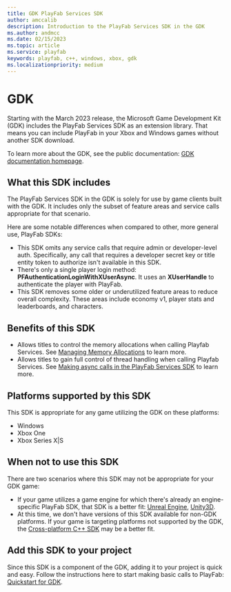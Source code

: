 ```yaml
---
title: GDK PlayFab Services SDK
author: amccalib
description: Introduction to the PlayFab Services SDK in the GDK
ms.author: andmcc
ms.date: 02/15/2023
ms.topic: article
ms.service: playfab
keywords: playfab, c++, windows, xbox, gdk
ms.localizationpriority: medium
---
```


# GDK

Starting with the March 2023 release, the Microsoft Game Development Kit (GDK) includes the PlayFab Services SDK as an extension library. That means you can include PlayFab in your Xbox and Windows games without another SDK download.

To learn more about the GDK, see the public documentation: [GDK documentation homepage](/gaming/gdk/).

## What this SDK includes

The PlayFab Services SDK in the GDK is solely for use by game clients built with the GDK. It includes only the subset of feature areas and service calls appropriate for that scenario.

Here are some notable differences when compared to other, more general use, PlayFab SDKs:
- This SDK omits any service calls that require admin or developer-level auth. Specifically, any call that requires a developer secret key or title entity token to authorize isn't available in this SDK.
- There's only a single player login method: __PFAuthenticationLoginWithXUserAsync__. It uses an __XUserHandle__ to authenticate the player with PlayFab.
- This SDK removes some older or underutilized feature areas to reduce overall complexity. These areas include economy v1, player stats and leaderboards, and characters.

## Benefits of this SDK

- Allows titles to control the memory allocations when calling Playfab Services. See [Managing Memory Allocations](./memory.md) to learn more.
- Allows titles to gain full control of thread handling when calling Playfab Services. See [Making async calls in the PlayFab Services SDK](./async.md) to learn more.

## Platforms supported by this SDK

This SDK is appropriate for any game utilizing the GDK on these platforms:
- Windows
- Xbox One
- Xbox Series X|S

## When not to use this SDK

There are two scenarios where this SDK may not be appropriate for your GDK game:

- If your game utilizes a game engine for which there's already an engine-specific PlayFab SDK, that SDK is a better fit: [Unreal Engine](../unreal/index.md), [Unity3D](../unity3d/index.md).
- At this time, we don't have versions of this SDK available for non-GDK platforms. If your game is targeting platforms not supported by the GDK, the [Cross-platform C++ SDK](../playfab-cpp/index.md) may be a better fit.

## Add this SDK to your project

Since this SDK is a component of the GDK, adding it to your project is quick and easy. Follow the instructions here to start making basic calls to PlayFab: [Quickstart for GDK](./quickstart.md).